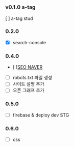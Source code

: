 #

### v0.1.0 a-tag
[ ] a-tag stud


### 0.2.0
- [x] search-console

### 0.4.0
- [ ][SEO NAVER](https://github.com/yjinlee99/yjinlee99.github.io/issues/4)
- [ ] robots.txt 파일 생성
- [ ] 사이트 설명 추가
- [ ] 오픈 그래프 추가

### 0.5.0 
- [ ] firebase & deploy dev STG

### 0.6.0
- [ ] css 
